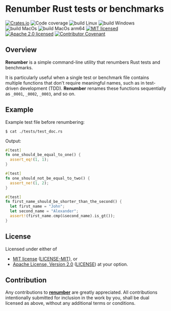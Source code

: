 # Renumber Rust tests or benchmarks

[![Crates.io][crates-badge]][crates-url]
![Code coverage][coverage-badge]
![build Linux][build-badge-linux]
![build Windows][build-badge-windows]
![build MacOs][build-badge-macos]
![build MacOs arm64][build-badge-macos-arm64]
[![MIT licensed][mit-badge]][mit-url]
[![Apache 2.0 licensed][apache-badge]][apache-url]
[![Contributor Covenant][coc-badge]][coc-url]

[crates-badge]: https://img.shields.io/crates/v/renumber.svg
[crates-url]: https://crates.io/crates/renumber
[mit-badge]: https://img.shields.io/badge/License-MIT-blue.svg
[mit-url]: LICENSE-MIT
[apache-badge]: https://img.shields.io/badge/License-Apache%202.0-blue.svg
[apache-url]: LICENSE
[build-badge-linux]: https://github.com/EngosSoftware/renumber/actions/workflows/build-linux.yml/badge.svg
[build-badge-windows]: https://github.com/EngosSoftware/renumber/actions/workflows/build-windows.yml/badge.svg
[build-badge-macos]: https://github.com/EngosSoftware/renumber/actions/workflows/build-macos.yml/badge.svg
[build-badge-macos-arm64]: https://github.com/EngosSoftware/renumber/actions/workflows/build-macos-m1.yml/badge.svg
[coverage-badge]: https://img.shields.io/badge/Code%20coverage-100%25-green.svg
[coc-badge]: https://img.shields.io/badge/Contributor%20Covenant-2.1-4baaaa.svg
[coc-url]: CODE_OF_CONDUCT.md
[repository-url]: https://github.com/EngosSoftware/renumber

## Overview

**Renumber** is a simple command-line utility that renumbers Rust tests and benchmarks.

It is particularly useful when a single test or benchmark file contains multiple functions
that don't require meaningful names, such as in test-driven development (TDD).
**Renumber** renames these functions sequentially as `_0001`, `_0002`, `_0003`, and so on.

## Example

Example test file before renumbering:

```shell
$ cat ./tests/test_doc.rs
```

Output:

```rust
#[test]
fn one_should_be_equal_to_one() {
  assert_eq!(1, 1);
}

#[test]
fn one_should_not_be_equal_to_two() {
  assert_ne!(1, 2);
}

#[test]
fn first_name_should_be_shorter_than_the_second() {
  let first_name = "John";
  let second_name = "Alexander";
  assert!(first_name.cmp(&second_name).is_gt());
}
```
 

## License

Licensed under either of

- [MIT license](https://opensource.org/licenses/MIT) ([LICENSE-MIT](LICENSE-MIT)), or
- [Apache License, Version 2.0](https://www.apache.org/licenses/LICENSE-2.0) ([LICENSE](LICENSE))
  at your option.

## Contribution

Any contributions to [**renumber**][repository-url] are greatly appreciated.
All contributions intentionally submitted for inclusion in the work by you,
shall be dual licensed as above, without any additional terms or conditions.
